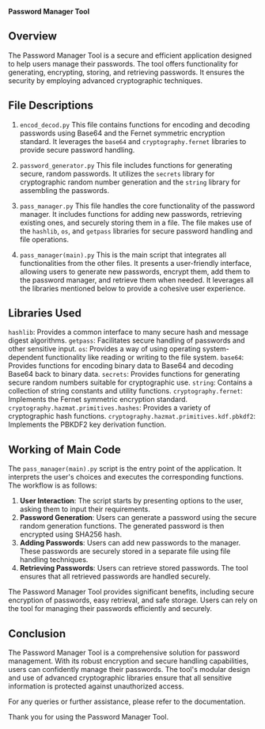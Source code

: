 **Password Manager Tool**

## Overview
The Password Manager Tool is a secure and efficient application designed to help users manage their passwords. The tool offers functionality for generating, encrypting, storing, and retrieving passwords. It ensures the security by employing advanced cryptographic techniques.

## File Descriptions

1. `encod_decod.py`
This file contains functions for encoding and decoding passwords using Base64 and the Fernet symmetric encryption standard. It leverages the `base64` and `cryptography.fernet` libraries to provide secure password handling.

2. `password_generator.py`
This file includes functions for generating secure, random passwords. It utilizes the `secrets` library for cryptographic random number generation and the `string` library for assembling the passwords.

3. `pass_manager.py`
This file handles the core functionality of the password manager. It includes functions for adding new passwords, retrieving existing ones, and securely storing them in a file. The file makes use of the `hashlib`, `os`, and `getpass` libraries for secure password handling and file operations.

4. `pass_manager(main).py`
This is the main script that integrates all functionalities from the other files. It presents a user-friendly interface, allowing users to generate new passwords, encrypt them, add them to the password manager, and retrieve them when needed. It leverages all the libraries mentioned below to provide a cohesive user experience.

## Libraries Used

 `hashlib`: Provides a common interface to many secure hash and message digest algorithms.
 `getpass`: Facilitates secure handling of passwords and other sensitive input.
 `os`: Provides a way of using operating system-dependent functionality like reading or writing to the file system.
 `base64`: Provides functions for encoding binary data to Base64 and decoding Base64 back to binary data.
 `secrets`: Provides functions for generating secure random numbers suitable for cryptographic use.
 `string`: Contains a collection of string constants and utility functions.
 `cryptography.fernet`: Implements the Fernet symmetric encryption standard.
 `cryptography.hazmat.primitives.hashes`: Provides a variety of cryptographic hash functions.
 `cryptography.hazmat.primitives.kdf.pbkdf2`: Implements the PBKDF2 key derivation function.

## Working of Main Code

The `pass_manager(main).py` script is the entry point of the application. It interprets the user's choices and executes the corresponding functions. The workflow is as follows:

1. **User Interaction**: The script starts by presenting options to the user, asking them to input their requirements.
2. **Password Generation**: Users can generate a password using the secure random generation functions. The generated password is then encrypted using SHA256 hash.
3. **Adding Passwords**: Users can add new passwords to the manager. These passwords are securely stored in a separate file using file handling techniques.
4. **Retrieving Passwords**: Users can retrieve stored passwords. The tool ensures that all retrieved passwords are handled securely.

The Password Manager Tool provides significant benefits, including secure encryption of passwords, easy retrieval, and safe storage. Users can rely on the tool for managing their passwords efficiently and securely.

## Conclusion

The Password Manager Tool is a comprehensive solution for password management. With its robust encryption and secure handling capabilities, users can confidently manage their passwords. The tool's modular design and use of advanced cryptographic libraries ensure that all sensitive information is protected against unauthorized access.

For any queries or further assistance, please refer to the documentation.

Thank you for using the Password Manager Tool.
